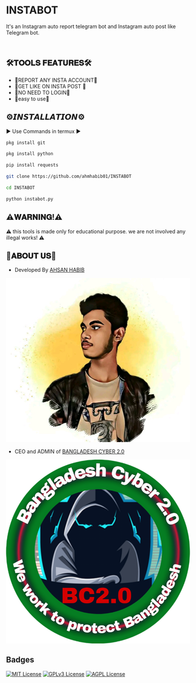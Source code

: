# INSTABOT
It's an Instagram auto report telegram bot and Instagram auto post like Telegram bot. 

<img src=""></img><br>


## 🛠️𝐓𝐎𝐎𝐋𝐒 𝐅𝐄𝐀𝐓𝐔𝐑𝐄𝐒🛠️

- 🔰REPORT ANY INSTA ACCOUNT🔰
- 🔰GET LIKE ON INSTA POST 🔰
- 🔰NO NEED TO LOGIN🔰
- 🔰easy to use🔰



## ⚙️𝙄𝙉𝙎𝙏𝘼𝙇𝙇𝘼𝙏𝙄𝙊𝙉⚙️


▶️ Use Commands in termux ▶️

```bash
pkg install git
```
```bash
pkg install python
```
```bash
pip install requests
```
```bash
git clone https://github.com/ahmhabib01/INSTABOT
```
```bash
cd INSTABOT
```
```bash
python instabot.py
```

## ⚠️𝐖𝐀𝐑𝐍𝐈𝐍𝐆!⚠️




⚠️ this tools is made only for educational purpose. we are not involved any illegal works! ⚠️


## 📌𝐀𝐁𝐎𝐔𝐓 𝐔𝐒📌



 - Developed By [AHSAN HABIB](https://www.facebook.com/ahm.habib.39)

 <img src="https://github.com/ahmhabib01/Facebook-Auto-Dump/blob/main/README/1702310207822.jpg"></img><br>

 - CEO and ADMIN of [BANGLADESH CYBER 2.0](https://www.facebook.com/profile.php?id=61554490682335)
 
<img src="https://github.com/ahmhabib01/Facebook-Auto-Dump/blob/main/README/bdc2.0.png"></img><br>


## Badges



[![MIT License](https://img.shields.io/badge/License-MIT-green.svg)](https://choosealicense.com/licenses/mit/)
[![GPLv3 License](https://img.shields.io/badge/License-GPL%20v3-yellow.svg)](https://opensource.org/licenses/)
[![AGPL License](https://img.shields.io/badge/license-AGPL-blue.svg)](http://www.gnu.org/licenses/agpl-3.0)
